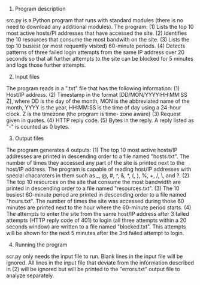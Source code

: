 1) Program description 

src.py is a Python program that runs with standard modules (there is no need to download any additional modules). The program: 
(1) Lists the top 10 most active hosts/PI addresses that have accessed the site. 
(2) Identifies the 10 resources that consume the most bandwith on the site. 
(3) Lists the top 10 busiest (or most requently visited) 60-minute periods. 
(4) Detects patterns of three failed login attempts from the same IP address over 20 seconds so that all further attempts to the site can be blocked for 5 minutes and logs those further attempts.

2) Input files 

The program reads in a ".txt" file that has the following information: 
(1) Host/IP address. 
(2) Timestamp in the format [DD/MON/YYYY:HH:MM:SS Z], where DD is the day of the month, MON is the abbreviated name of the month, YYYY is the year, HH:MM:SS is the time of day using a 24-hour clock. Z is the timezone (the program is time- zone aware) 
(3) Request given in quotes. 
(4) HTTP reply code. 
(5) Bytes in the reply. A reply listed as "-" is counted as 0 bytes.

3) Output files

The program generates 4 outputs: 
(1) The top 10 most active hosts/IP addresses are printed in descending order to a file named "hosts.txt". The number of times they accessed any part of the site is printed next to the host/IP address. The program is capable of reading host/IP addresses with special chacarcters in them such as _, @, #, ^, &, *, (, ), %, +, /, \\, and ?. 
(2) The top 10 resources on the site that consume the most bandwidth are printed in descending order to a file named "resources.txt". 
(3) The 10 busiest 60-minute period are printed in descending order to a file named "hours.txt". The number of times the site was accessed during those 60 minutes are printed next to the hour where the 60-minute period starts. 
(4) The attempts to enter the site from the same host/IP address after 3 failed attempts (HTTP reply code of 401) to login (all three attempts within a 20 seconds window) are written to a file named "blocked.txt". This attempts will be shown for the next 5 minutes after the 3rd failed attempt to login.

4) Running the program 

scr.py only needs the input file to run. Blank lines in the input file will be ignored. All lines in the input file that deviate from the information described in (2) will be ignored but will be printed to the "errors.txt" output file to analyze separately. 
